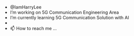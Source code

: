 - @IamHarryLee
- I’m working on 5G Communication Engineering Area
- I’m currently learning 5G Communication Solution with AI
- 
- 📫 How to reach me ...

<!---
IamHarryLee/IamHarryLee is a ✨ special ✨ repository because its `README.md` (this file) appears on your GitHub profile.
You can click the Preview link to take a look at your changes.
--->
